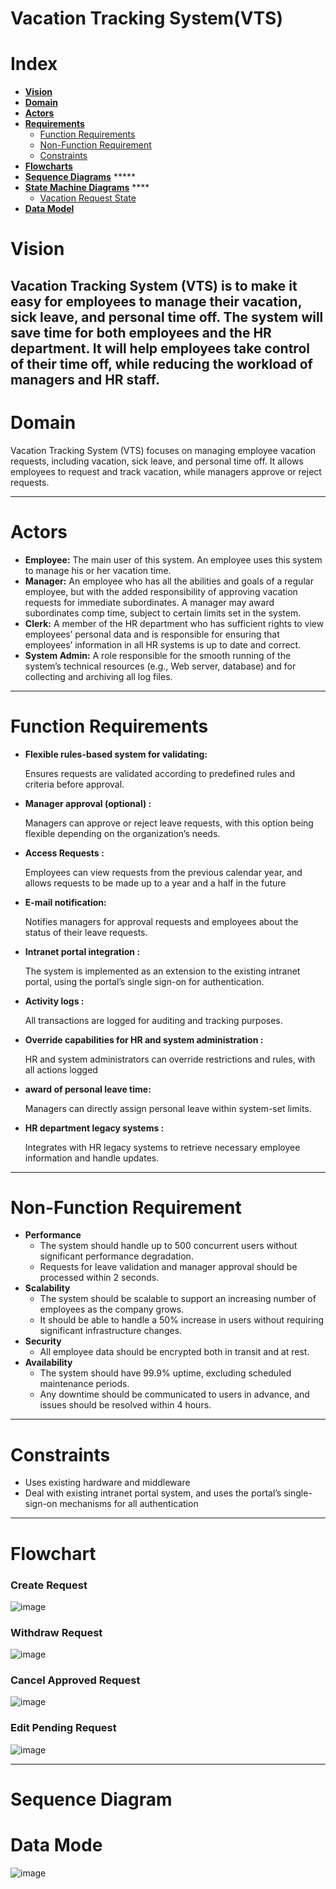 # Vacation Tracking System(VTS)
# Index
- [**Vision**](#vision)
- [**Domain**](#domain)
- [**Actors**](#actors)
- [**Requirements**](#requirements)
  - [Function Requirements](#function-requirements)
  - [Non-Function Requirement](#non-function-requirement)
  - [Constraints](#constraints)
- [**Flowcharts**](#flowcharts)
- [**Sequence Diagrams**](#sequence-diagrams) *****
- [**State Machine Diagrams**](#state-machine-diagrams) ****
  - [Vacation Request State](#vacation-request-state)
- [**Data Model**](#data-mode)


# Vision

Vacation Tracking System (VTS) is to make it easy for employees to manage their vacation, sick leave, and personal time off. The system will save time for both employees and the HR department. It will help employees take control of their time off, while reducing the workload of managers and HR staff.
---

# Domain

Vacation Tracking System (VTS) focuses on managing employee vacation requests, including vacation, sick leave, and personal time off. It allows employees to request and track vacation, while managers approve or reject requests.

---
# Actors

- **Employee:** The main user of this system. An employee uses this system to
manage his or her vacation time.
- **Manager:** An employee who has all the abilities and goals of a regular employee,
 but with the added responsibility of approving vacation requests for immediate subordinates.
 A manager may award subordinates comp time, subject to certain limits set in the system.
- **Clerk:** A member of the HR department who has sufficient rights to view employees’ personal data and is responsible for ensuring that employees’ information in all HR systems is up to date and correct.
- **System Admin:** A role responsible for the smooth running of the system’s technical 
resources (e.g., Web server, database) and for collecting and archiving all log files.

---

# Function Requirements

- **Flexible rules-based system for validating:**
    
    Ensures requests are validated according to predefined rules and criteria before approval.
    
- **Manager approval (optional) :**
    
    Managers can approve or reject leave requests, with this option being flexible depending on the organization’s needs.
    
- **Access Requests :**
    
    Employees can view requests from the previous calendar year, and allows requests to be made up to a year and a half in the future
    
- **E-mail notification:**
    
    Notifies managers for approval requests and employees about the status of their leave requests.
    
- **Intranet portal integration :**
    
    The system is implemented as an extension to the existing intranet portal, using the portal’s single sign-on for authentication.
    
- **Activity logs :**
    
    All transactions are logged for auditing and tracking purposes.
    
- **Override capabilities for HR and system administration :**
    
    HR and system administrators can override restrictions and rules, with all actions logged
    
- **award of personal leave time:**
    
    Managers can directly assign personal leave within system-set limits.
    
- **HR department legacy systems :**
    
    Integrates with HR legacy systems to retrieve necessary employee information and handle updates.
    

---

# Non-Function Requirement

- **Performance**
    - The system should handle up to 500 concurrent users without significant performance degradation.
    - Requests for leave validation and manager approval should be processed within 2 seconds.
- **Scalability**
    - The system should be scalable to support an increasing number of employees as the company grows.
    - It should be able to handle a 50% increase in users without requiring significant infrastructure changes.
- **Security**
    - All employee data should be encrypted both in transit and at rest.
- **Availability**
    - The system should have 99.9% uptime, excluding scheduled maintenance periods.
    - Any downtime should be communicated to users in advance, and issues should be resolved within 4 hours.

---
# Constraints

- Uses existing hardware and middleware
- Deal with existing intranet portal system, and uses the portal’s single-sign-on mechanisms for all authentication

---

# Flowchart

### Create Request

![image](https://github.com/user-attachments/assets/3088a0a4-c9e2-4dbb-851a-dee3a172b0c5)

### Withdraw Request

![image](https://github.com/user-attachments/assets/44567a51-da7b-41d8-95cc-0ca795f7132e)

### Cancel Approved Request

![image](https://github.com/user-attachments/assets/c2081073-15a0-4bc6-90a4-e0c3b98e0ee2)


### Edit Pending Request

![image](https://github.com/user-attachments/assets/74d141ef-ac17-475e-9737-6c2332c480a0)

---

# Sequence Diagram


# Data Mode
![image](https://github.com/user-attachments/assets/b723f1c9-fcd7-46e8-af3e-810856c830d2)

